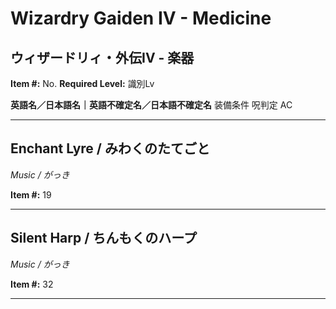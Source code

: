 # Wizardry Gaiden IV - Medicine

## ウィザードリィ・外伝IV - 楽器

**Item #:** No.
**Required Level:** 識別Lv</TD>
<TD COLSPAN=8 NOWRAP><B>英語名／日本語名｜英語不確定名／日本語不確定名</B></TD>
</TR><TR ALIGN="CENTER" BGCOLOR="#999999" VALIGN="MIDDLE">
<TD NOWRAP>装備条件</TD>
<TD NOWRAP>呪判定</TD>
<TD NOWRAP>AC

---

## Enchant Lyre / みわくのたてごと
*Music / がっき*

**Item #:** 19

---

## Silent Harp / ちんもくのハープ
*Music / がっき*

**Item #:** 32

---


